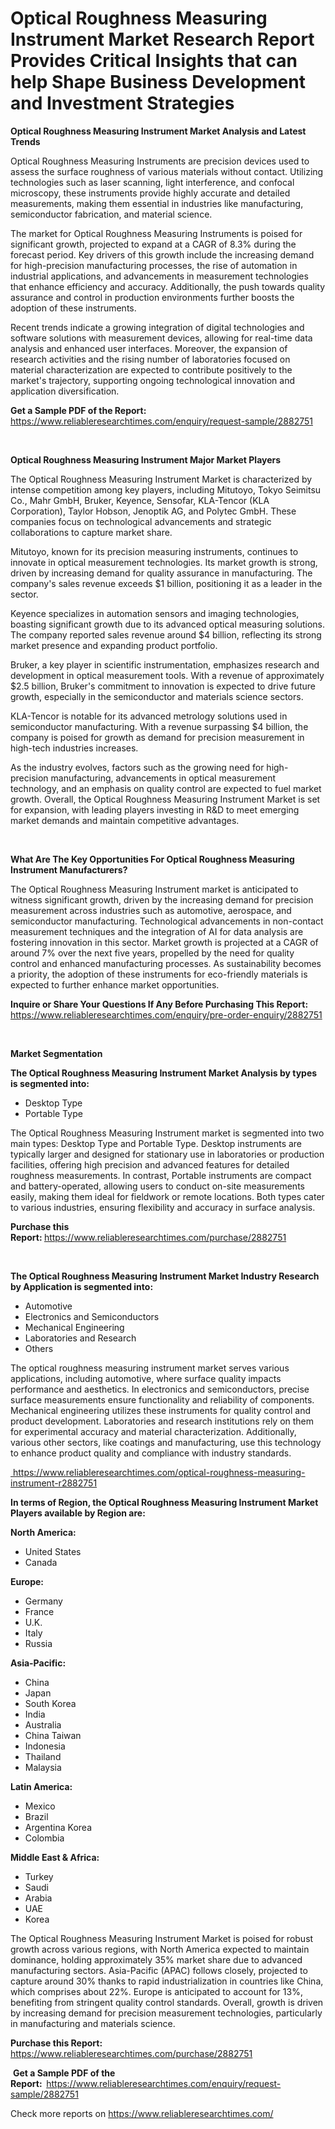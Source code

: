 <p><h1>Optical Roughness Measuring Instrument Market Research Report Provides Critical Insights that can help Shape Business Development and Investment Strategies</h1></p><p><strong>Optical Roughness Measuring Instrument Market Analysis and Latest Trends</strong></p>
<p><p>Optical Roughness Measuring Instruments are precision devices used to assess the surface roughness of various materials without contact. Utilizing technologies such as laser scanning, light interference, and confocal microscopy, these instruments provide highly accurate and detailed measurements, making them essential in industries like manufacturing, semiconductor fabrication, and material science.</p><p>The market for Optical Roughness Measuring Instruments is poised for significant growth, projected to expand at a CAGR of 8.3% during the forecast period. Key drivers of this growth include the increasing demand for high-precision manufacturing processes, the rise of automation in industrial applications, and advancements in measurement technologies that enhance efficiency and accuracy. Additionally, the push towards quality assurance and control in production environments further boosts the adoption of these instruments.</p><p>Recent trends indicate a growing integration of digital technologies and software solutions with measurement devices, allowing for real-time data analysis and enhanced user interfaces. Moreover, the expansion of research activities and the rising number of laboratories focused on material characterization are expected to contribute positively to the market's trajectory, supporting ongoing technological innovation and application diversification.</p></p>
<p><strong>Get a Sample PDF of the Report:&nbsp;</strong> <a href="https://www.reliableresearchtimes.com/enquiry/request-sample/2882751?utm_campaign=3016&utm_medium=2&utm_source=Github&utm_content=ia&utm_term=13032025&utm_id=optical-roughness-measuring-instrument">https://www.reliableresearchtimes.com/enquiry/request-sample/2882751</a></p>
<p>&nbsp;</p>
<p><strong>Optical Roughness Measuring Instrument Major Market Players</strong></p>
<p><p>The Optical Roughness Measuring Instrument Market is characterized by intense competition among key players, including Mitutoyo, Tokyo Seimitsu Co., Mahr GmbH, Bruker, Keyence, Sensofar, KLA-Tencor (KLA Corporation), Taylor Hobson, Jenoptik AG, and Polytec GmbH. These companies focus on technological advancements and strategic collaborations to capture market share.</p><p>Mitutoyo, known for its precision measuring instruments, continues to innovate in optical measurement technologies. Its market growth is strong, driven by increasing demand for quality assurance in manufacturing. The company's sales revenue exceeds $1 billion, positioning it as a leader in the sector.</p><p>Keyence specializes in automation sensors and imaging technologies, boasting significant growth due to its advanced optical measuring solutions. The company reported sales revenue around $4 billion, reflecting its strong market presence and expanding product portfolio.</p><p>Bruker, a key player in scientific instrumentation, emphasizes research and development in optical measurement tools. With a revenue of approximately $2.5 billion, Bruker's commitment to innovation is expected to drive future growth, especially in the semiconductor and materials science sectors.</p><p>KLA-Tencor is notable for its advanced metrology solutions used in semiconductor manufacturing. With a revenue surpassing $4 billion, the company is poised for growth as demand for precision measurement in high-tech industries increases.</p><p>As the industry evolves, factors such as the growing need for high-precision manufacturing, advancements in optical measurement technology, and an emphasis on quality control are expected to fuel market growth. Overall, the Optical Roughness Measuring Instrument Market is set for expansion, with leading players investing in R&D to meet emerging market demands and maintain competitive advantages.</p></p>
<p>&nbsp;</p>
<p><strong>What Are The Key Opportunities For Optical Roughness Measuring Instrument Manufacturers?</strong></p>
<p><p>The Optical Roughness Measuring Instrument market is anticipated to witness significant growth, driven by the increasing demand for precision measurement across industries such as automotive, aerospace, and semiconductor manufacturing. Technological advancements in non-contact measurement techniques and the integration of AI for data analysis are fostering innovation in this sector. Market growth is projected at a CAGR of around 7% over the next five years, propelled by the need for quality control and enhanced manufacturing processes. As sustainability becomes a priority, the adoption of these instruments for eco-friendly materials is expected to further enhance market opportunities.</p></p>
<p><strong>Inquire or Share Your Questions If Any Before Purchasing This Report:</strong> <a href="https://www.reliableresearchtimes.com/enquiry/pre-order-enquiry/2882751?utm_campaign=3016&utm_medium=2&utm_source=Github&utm_content=ia&utm_term=13032025&utm_id=optical-roughness-measuring-instrument">https://www.reliableresearchtimes.com/enquiry/pre-order-enquiry/2882751</a></p>
<p>&nbsp;</p>
<p><strong>Market Segmentation</strong></p>
<p><strong>The Optical Roughness Measuring Instrument Market Analysis by types is segmented into:</strong></p>
<p><ul><li>Desktop Type</li><li>Portable Type</li></ul></p>
<p><p>The Optical Roughness Measuring Instrument market is segmented into two main types: Desktop Type and Portable Type. Desktop instruments are typically larger and designed for stationary use in laboratories or production facilities, offering high precision and advanced features for detailed roughness measurements. In contrast, Portable instruments are compact and battery-operated, allowing users to conduct on-site measurements easily, making them ideal for fieldwork or remote locations. Both types cater to various industries, ensuring flexibility and accuracy in surface analysis.</p></p>
<p><strong>Purchase this Report:&nbsp;</strong><a href="https://www.reliableresearchtimes.com/purchase/2882751?utm_campaign=3016&utm_medium=2&utm_source=Github&utm_content=ia&utm_term=13032025&utm_id=optical-roughness-measuring-instrument">https://www.reliableresearchtimes.com/purchase/2882751</a></p>
<p>&nbsp;</p>
<p><strong>The Optical Roughness Measuring Instrument Market Industry Research by Application is segmented into:</strong></p>
<p><ul><li>Automotive</li><li>Electronics and Semiconductors</li><li>Mechanical Engineering</li><li>Laboratories and Research</li><li>Others</li></ul></p>
<p><p>The optical roughness measuring instrument market serves various applications, including automotive, where surface quality impacts performance and aesthetics. In electronics and semiconductors, precise surface measurements ensure functionality and reliability of components. Mechanical engineering utilizes these instruments for quality control and product development. Laboratories and research institutions rely on them for experimental accuracy and material characterization. Additionally, various other sectors, like coatings and manufacturing, use this technology to enhance product quality and compliance with industry standards.</p></p>
<p><a href="https://www.reliableresearchtimes.com/optical-roughness-measuring-instrument-r2882751?utm_campaign=3016&utm_medium=2&utm_source=Github&utm_content=ia&utm_term=13032025&utm_id=optical-roughness-measuring-instrument">&nbsp;https://www.reliableresearchtimes.com/optical-roughness-measuring-instrument-r2882751</a></p>
<p><strong>In terms of Region, the Optical Roughness Measuring Instrument Market Players available by Region are:</strong></p>
<p>
    <p> <strong> North America: </strong>
        <ul>
            <li>United States</li>
            <li>Canada</li>
        </ul>
        </p> 
    <p> <strong> Europe: </strong>
        <ul>
            <li>Germany</li>
            <li>France</li>
            <li>U.K.</li>
            <li>Italy</li>
            <li>Russia</li>
        </ul>
        </p> 
    <p> <strong> Asia-Pacific: </strong>
        <ul>
            <li>China</li>
            <li>Japan</li>
            <li>South Korea</li>
            <li>India</li>
            <li>Australia</li>
            <li>China Taiwan</li>
            <li>Indonesia</li>
            <li>Thailand</li>
            <li>Malaysia</li>
        </ul>
        </p> 
    <p> <strong> Latin America: </strong>
        <ul>
            <li>Mexico</li>
            <li>Brazil</li>
            <li>Argentina Korea</li>
            <li>Colombia</li>
        </ul>
        </p> 
    <p> <strong> Middle East & Africa: </strong>
        <ul>
            <li>Turkey</li>
            <li>Saudi</li>
            <li>Arabia</li>
            <li>UAE</li>
            <li>Korea</li>
        </ul>
    </p>
    </p>
<p><p>The Optical Roughness Measuring Instrument Market is poised for robust growth across various regions, with North America expected to maintain dominance, holding approximately 35% market share due to advanced manufacturing sectors. Asia-Pacific (APAC) follows closely, projected to capture around 30% thanks to rapid industrialization in countries like China, which comprises about 22%. Europe is anticipated to account for 13%, benefiting from stringent quality control standards. Overall, growth is driven by increasing demand for precision measurement technologies, particularly in manufacturing and materials science.</p></p>
<p><strong>Purchase this Report: </strong><a href="https://www.reliableresearchtimes.com/purchase/2882751?utm_campaign=3016&utm_medium=2&utm_source=Github&utm_content=ia&utm_term=13032025&utm_id=optical-roughness-measuring-instrument">https://www.reliableresearchtimes.com/purchase/2882751</a></p>
<p>&nbsp;<strong>Get a Sample PDF of the Report:&nbsp;&nbsp;</strong><a href="https://www.reliableresearchtimes.com/enquiry/request-sample/2882751?utm_campaign=3016&utm_medium=2&utm_source=Github&utm_content=ia&utm_term=13032025&utm_id=optical-roughness-measuring-instrument">https://www.reliableresearchtimes.com/enquiry/request-sample/2882751</a></p>
<p><strong></strong></p>
<p>Check more reports on <a href="https://www.reliableresearchtimes.com/?utm_campaign=3016&utm_medium=2&utm_source=Github&utm_content=ia&utm_term=13032025&utm_id=optical-roughness-measuring-instrument">https://www.reliableresearchtimes.com/</a></p>
